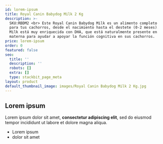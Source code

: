 ```yaml
---
id: lorem-ipsum
title: Royal Canin Babydog Milk 2 Kg
description: >-
  SKU:RBDM2 <br> Este Royal Canin Babydog Milk es un alimento completo perfecto
  para tus cachorros, desde el nacimiento hasta el destete (0-2 meses). Babydog
  Milk está muy enriquecida con DHA, que está naturalmente presente en la leche
  materna para ayudar a apoyar la función cognitiva en sus cachorros.
price: lorem-ipsum
order: 0
featured: false
seo:
  title: ''
  description: ''
  robots: []
  extra: []
  type: stackbit_page_meta
layout: product
default_thumbnail_image: images/Royal Canin Babydog Milk 2 Kg.jpg
---
```

## Lorem ipsum

Lorem ipsum dolor sit amet, **consectetur adipiscing elit**, sed do eiusmod tempor incididunt ut labore et dolore magna aliqua.

- Lorem ipsum
- dolor sit amet